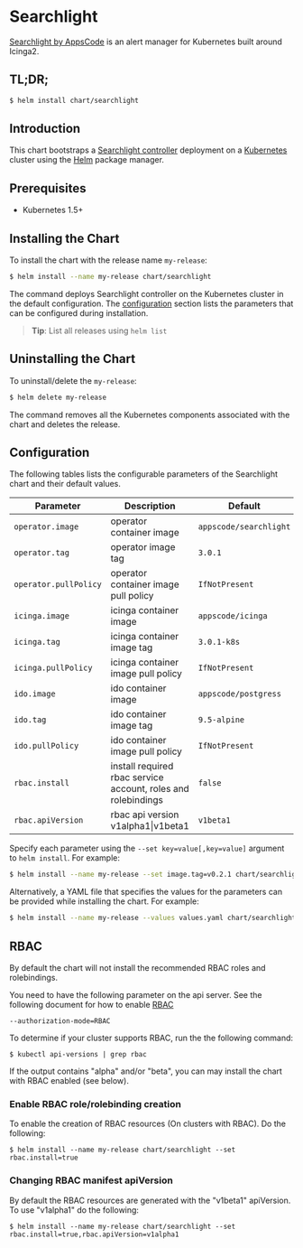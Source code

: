 # Searchlight
[Searchlight by AppsCode](https://github.com/appscode/searchlight) is an alert manager for Kubernetes built around Icinga2.

## TL;DR;

```bash
$ helm install chart/searchlight
```

## Introduction

This chart bootstraps a [Searchlight controller](https://github.com/appscode/searchlight) deployment on a [Kubernetes](http://kubernetes.io) cluster using the [Helm](https://helm.sh) package manager.

## Prerequisites

- Kubernetes 1.5+

## Installing the Chart
To install the chart with the release name `my-release`:
```bash
$ helm install --name my-release chart/searchlight
```
The command deploys Searchlight controller on the Kubernetes cluster in the default configuration. The [configuration](#configuration) section lists the parameters that can be configured during installation.

> **Tip**: List all releases using `helm list`

## Uninstalling the Chart

To uninstall/delete the `my-release`:

```bash
$ helm delete my-release
```

The command removes all the Kubernetes components associated with the chart and deletes the release.

## Configuration

The following tables lists the configurable parameters of the Searchlight chart and their default values.


| Parameter             | Description                                                    | Default                |
|-----------------------|----------------------------------------------------------------|------------------------|
| `operator.image`      | operator container image                                       | `appscode/searchlight` |
| `operator.tag`        | operator image tag                                             | `3.0.1`                |
| `operator.pullPolicy` | operator container image pull policy                           | `IfNotPresent`         |
| `icinga.image`        | icinga container image                                         | `appscode/icinga`      |
| `icinga.tag`          | icinga container image tag                                     | `3.0.1-k8s`            |
| `icinga.pullPolicy`   | icinga container image pull policy                             | `IfNotPresent`         |
| `ido.image`           | ido container image                                            | `appscode/postgress`   |
| `ido.tag`             | ido container image tag                                        | `9.5-alpine`           |
| `ido.pullPolicy`      | ido container image pull policy                                | `IfNotPresent`         |
| `rbac.install`        | install required rbac service account, roles and rolebindings  | `false`                |
| `rbac.apiVersion`     | rbac api version v1alpha1\|v1beta1                             | `v1beta1`              |


Specify each parameter using the `--set key=value[,key=value]` argument to `helm install`. For example:

```bash
$ helm install --name my-release --set image.tag=v0.2.1 chart/searchlight
```

Alternatively, a YAML file that specifies the values for the parameters can be provided while
installing the chart. For example:

```bash
$ helm install --name my-release --values values.yaml chart/searchlight
```

## RBAC
By default the chart will not install the recommended RBAC roles and rolebindings.

You need to have the following parameter on the api server. See the following document for how to enable [RBAC](https://kubernetes.io/docs/admin/authorization/rbac/)

```
--authorization-mode=RBAC
```

To determine if your cluster supports RBAC, run the the following command:

```console
$ kubectl api-versions | grep rbac
```

If the output contains "alpha" and/or "beta", you can may install the chart with RBAC enabled (see below).

### Enable RBAC role/rolebinding creation

To enable the creation of RBAC resources (On clusters with RBAC). Do the following:

```console
$ helm install --name my-release chart/searchlight --set rbac.install=true
```

### Changing RBAC manifest apiVersion

By default the RBAC resources are generated with the "v1beta1" apiVersion. To use "v1alpha1" do the following:

```console
$ helm install --name my-release chart/searchlight --set rbac.install=true,rbac.apiVersion=v1alpha1
```
